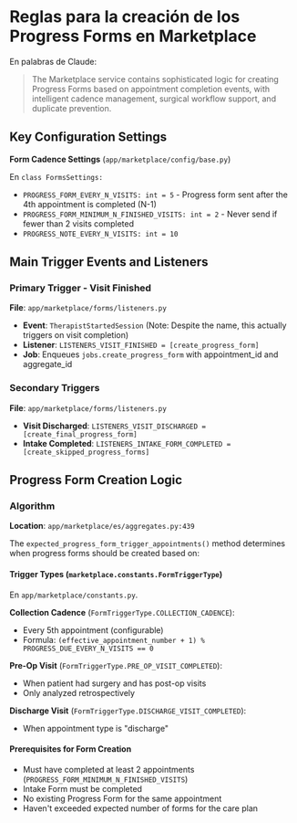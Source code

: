 # Reglas para la creación de los Progress Forms en Marketplace

En palabras de Claude:

> The Marketplace service contains sophisticated logic for creating Progress Forms based on appointment completion events, with intelligent cadence management, surgical workflow support, and duplicate prevention.

## Key Configuration Settings

**Form Cadence Settings** (`app/marketplace/config/base.py`)

En `class FormsSettings:`

- `PROGRESS_FORM_EVERY_N_VISITS: int = 5` - Progress form sent after the 4th appointment is completed (N-1)
- `PROGRESS_FORM_MINIMUM_N_FINISHED_VISITS: int = 2` - Never send if fewer than 2 visits completed
- `PROGRESS_NOTE_EVERY_N_VISITS: int = 10`

## Main Trigger Events and Listeners

### Primary Trigger - Visit Finished

**File**: `app/marketplace/forms/listeners.py`

- **Event**: `TherapistStartedSession` (Note: Despite the name, this actually triggers on visit completion)
- **Listener**: `LISTENERS_VISIT_FINISHED = [create_progress_form]`
- **Job**: Enqueues `jobs.create_progress_form` with appointment_id and aggregate_id

### Secondary Triggers

**File**: `app/marketplace/forms/listeners.py`

- **Visit Discharged**: `LISTENERS_VISIT_DISCHARGED = [create_final_progress_form]`
- **Intake Completed**: `LISTENERS_INTAKE_FORM_COMPLETED = [create_skipped_progress_forms]`

## Progress Form Creation Logic

### Algorithm

**Location**: `app/marketplace/es/aggregates.py:439`

The `expected_progress_form_trigger_appointments()` method determines when progress forms should be created based on:

#### Trigger Types (`marketplace.constants.FormTriggerType`)

En `app/marketplace/constants.py`.

**Collection Cadence** (`FormTriggerType.COLLECTION_CADENCE`): 
   - Every 5th appointment (configurable)
   - Formula: `(effective_appointment_number + 1) % PROGRESS_DUE_EVERY_N_VISITS == 0`

**Pre-Op Visit** (`FormTriggerType.PRE_OP_VISIT_COMPLETED`):
   - When patient had surgery and has post-op visits
   - Only analyzed retrospectively

**Discharge Visit** (`FormTriggerType.DISCHARGE_VISIT_COMPLETED`):
   - When appointment type is "discharge"

#### Prerequisites for Form Creation

- Must have completed at least 2 appointments (`PROGRESS_FORM_MINIMUM_N_FINISHED_VISITS`)
- Intake Form must be completed 
- No existing Progress Form for the same appointment
- Haven't exceeded expected number of forms for the care plan

